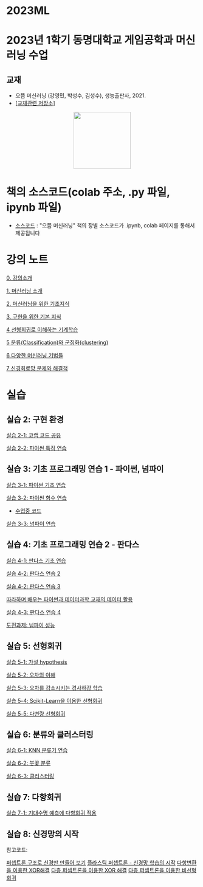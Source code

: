 # 2023ML

# 2023년 1학기 동명대학교 게임공학과 머신러닝 수업

## 교재 

 * 으뜸 머신러닝 (강영민, 박성수, 김성수), 생능출판사, 2021.
 * [[교재관련 저장소]](http://github.com/dknife/ML)
<p align="center">
  <img src="https://github.com/dknife/ML/raw/main/image/PrimeML_cover.png" width=150px>
</p>

# 책의 소스코드(colab 주소, .py 파일, ipynb 파일)
* [소스코드](https://github.com/dknife/ML/tree/main/Source/README.md)
: "으뜸 머신러닝" 책의 장별 소스코드가 .ipynb, colab 페이지를 통해서 제공됩니다


# 강의 노트

[0. 강의소개](https://github.com/dknife/2023ML/raw/main/LectureNotes/00_%EC%9C%BC%EB%9C%B8%20%EB%A8%B8%EC%8B%A0%EB%9F%AC%EB%8B%9D_%EA%B0%95%EC%9D%98%EC%9E%90%EC%95%88%EB%82%B4%EC%84%9C.pdf)

[1. 머신러닝 소개](https://github.com/dknife/2023ML/raw/main/LectureNotes/01%EC%9E%A5_%EB%A8%B8%EC%8B%A0%EB%9F%AC%EB%8B%9D%EC%9D%B4%EB%9E%80.pdf)

[2. 머신러닝을 위한 기초지식](https://github.com/dknife/2023ML/raw/main/LectureNotes/02%EC%9E%A5_%EB%A8%B8%EC%8B%A0%EB%9F%AC%EB%8B%9D%EC%9D%84%20%EC%9C%84%ED%95%9C%20%EA%B8%B0%EC%B4%88%EC%A7%80%EC%8B%9D.pdf)

[3. 구현을 위한 기본 지식](https://github.com/dknife/2023ML/raw/main/LectureNotes/03%EC%9E%A5_%EA%B5%AC%ED%98%84%EC%9D%84%EC%9C%84%ED%95%9C%20%EB%8F%84%EA%B5%AC.pdf)

[4 선형회귀로 이해하는 기계학습](https://github.com/dknife/2023ML/raw/main/LectureNotes/04%EC%9E%A5_%EC%84%A0%ED%98%95%20%ED%9A%8C%EA%B7%80%EB%A1%9C%20%EC%9D%B4%ED%95%B4%ED%95%98%EB%8A%94%20%EC%A7%80%EB%8F%84%ED%95%99%EC%8A%B5.pdf)

[5 분류(Classification)와 군집화(clustering)](https://github.com/dknife/2023ML/raw/main/LectureNotes/05%EC%9E%A5_%EB%B6%84%EB%A5%98%EC%99%80%20%EA%B5%B0%EC%A7%91%ED%99%94%EB%A1%9C%20%EC%9D%B4%ED%95%B4%ED%95%98%EB%8A%94%20%EC%A7%80%EB%8F%84%20%ED%95%99%EC%8A%B5%EA%B3%BC%20%EB%B9%84%EC%A7%80%EB%8F%84%20%ED%95%99%EC%8A%B5.pdf)

[6 다양한 머신러닝 기법들](https://github.com/dknife/2023ML/raw/main/LectureNotes/06%EC%9E%A5_%EB%8B%A4%EC%96%91%ED%95%9C%20%EB%A8%B8%EC%8B%A0%EB%9F%AC%EB%8B%9D%20%EA%B8%B0%EB%B2%95%EB%93%A4%20-%20%EB%8B%A4%ED%95%AD%20%ED%9A%8C%EA%B7%80%2C%20%EA%B2%B0%EC%A0%95%20%ED%8A%B8%EB%A6%AC%2C%20SVM.pdf)

[7 신경회로망 문제와 해결책](https://github.com/dknife/2023ML/raw/main/LectureNotes/07%EC%9E%A5_%EC%9D%B8%EA%B3%B5%20%EC%8B%A0%EA%B2%BD%EB%A7%9D%20%EA%B8%B0%EC%B4%88%20-%20%EB%AC%B8%EC%A0%9C%EC%99%80%20%EB%8F%8C%ED%8C%8C%EA%B5%AC.pdf)

# 실습

## 실습 2: 구현 환경

[실습 2-1: 코랩 코드 공유](https://colab.research.google.com/drive/1pcgCyfVX8YGnKpgDpxhEmKuDgm3qPeub)

[실습 2-2: 파이썬 특징 연습](https://colab.research.google.com/drive/1xbFIxM5iZfR57hFbPFgEkkIu2VssL67n?usp=sharing)

## 실습 3: 기초 프로그래밍 연습 1 - 파이썬, 넘파이

[실습 3-1: 파이썬 기초 연습](https://colab.research.google.com/drive/15NzDULQhNe93u1AbBuOdRVqTiebWhqnV)

[실습 3-2: 파이썬 함수 연습](https://github.com/dknife/2023ML/wiki/2023ML_Lec3PythonFunc)

- [수업중 코드](https://colab.research.google.com/drive/1H4l0pIyOlgS3JnkvP0N9BzEmtjFXZgPk#scrollTo=R_c2dcajXJ3p)

[실습 3-3: 넘파이 연습](https://colab.research.google.com/drive/1hFjSV4fFQIubbIiN-JW2qMLfYbxuMiw_)

## 실습 4: 기초 프로그래밍 연습 2 - 판다스

[실습 4-1: 판다스 기초 연습](https://colab.research.google.com/drive/1KyHDmRFakm7NVcFRaMKAI1AkIbsKJGhe)

[실습 4-2: 판다스 연습 2](https://colab.research.google.com/drive/1GuSvSDeaJh7cFGaLNBoaM9BDyhVWVNaS)

[실습 4-2: 판다스 연습 3](https://colab.research.google.com/drive/1CK2NqPPINi0xaUbatvo4DqTpkBJFImcf?usp=sharing)

[따라하며 배우는 파이썬과 데이터과학 교재의 데이터 활용](https://github.com/dongupak/DataSciPy/tree/master/data/csv)

[실습 4-3: 판다스 연습 4](https://colab.research.google.com/drive/1TtBYyDP5tQx2uxMNiruQehH26OKk-Vji?usp=sharing)

[도전과제: 넘파이 성능](https://colab.research.google.com/drive/1FyXOSMPf24qazcGGLj02cUqFnESzkzY7?usp=sharing)

## 실습 5: 선형회귀

[실습 5-1: 가설 hypothesis](https://colab.research.google.com/drive/1LxjtoN0zD3nHff1GWJqqrltIylwg4My9?usp=sharing)

[실습 5-2: 오차의 이해](https://colab.research.google.com/drive/1E3JMzAe9vB2NWfAfXS0JPiDuoD4lBAdX?usp=sharing)

[실습 5-3: 오차를 감소시키는 경사하강 학습](https://colab.research.google.com/drive/1Rn7fYEXxLLqKYo6fJNXkrt5H2ebbeeKA?usp=sharing)

[실습 5-4: Scikit-Learn을 이용한 선형회귀](https://colab.research.google.com/drive/1bAVB6vYHddEj40qbY16xc80fB0rFP-8-?usp=sharing)

[실습 5-5: 다변량 선형회귀](https://colab.research.google.com/drive/1xmGot-1jUy06ZTP_2h7Myt9ClsFZlFVp?usp=sharing)

## 실습 6: 분류와 클러스터링

[실습 6-1: KNN 분류기 연습](https://colab.research.google.com/drive/1u_Da6Ql028BN7vbmbk4pCiq53xBoT30F?usp=sharing)

[실습 6-2: 붓꽃 분류](https://colab.research.google.com/drive/1OMeZ3w7Ifl_XfX-8ONaUwrN0Ny9UQxZq?usp=sharing)

[실습 6-3: 클러스터링](https://colab.research.google.com/drive/1gZMDrA9o_-KOQ4OlzmZrru9Rp8yx7mkH?usp=sharing)


## 실습 7: 다항회귀

[실습 7-1: 기대수명 예측에 다항회귀 적용](https://colab.research.google.com/drive/1XVWwbb_OXZ66yDV-Cy74cCizCRtn3135?usp=sharing)

## 실습 8: 신경망의 시작

참고코드:

[퍼셉트론 구조로 신경만 만들어 보기](https://colab.research.google.com/drive/1oUmx21-Va07WFeFBcFEtLP-5JURznyM7?usp=sharing)
[플라스틱 퍼셉트론 - 신경망 학습의 시작](https://colab.research.google.com/drive/1ZQEtpJ96hoHjKIjEvJBxMPRy4f2UvNCx?usp=sharing)
[다항변환을 이용한 XOR해결](https://colab.research.google.com/drive/1Esi7BIPiDkXfZ3e9JaAQdiDLW5cUqUZa?usp=sharing)
[다층 퍼셉트론을 이용한 XOR 해결](https://colab.research.google.com/drive/1TZ8aJss20FuTM1CVx3mv1y5vWlxrHeMt#scrollTo=G8b_nvvWHI0E)
[다층 퍼셉트론을 이용한 비선형 회귀](https://colab.research.google.com/drive/1aAwqkqCPyTdzLuHe8PGZpLWXXiERvA4D?usp=sharing#scrollTo=SBSGIexHhRQw)

